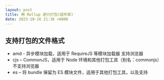 ```yaml
---
layout: post
title: 用 Rollup 进行打包(组件库)
date: 2023-10-16 21:36 +0800
---
```


## 支持打包的文件格式

* amd - 异步模块加载，适用于 RequireJS 等模块加载器 支持浏览器
* cjs – CommonJS，适用于 Node 环境和其他打包工具（别名：commonjs）不支持浏览器
* es – 将 bundle 保留为 ES 模块文件，适用于其他打包工具，以及支持 <script type=module> 标签的浏览器。（别名：esm，module）
* iife – 自执行函数，适用于 <script> 标签。iife 表示“自执行 函数表达式”
* umd – 通用模块定义规范，同时支持 amd，cjs 和 iife
* system – SystemJS 模块加载器的原生格式（别名：systemjs）

其中，amd 为 AMD 模块标准，cjs 为 CommonJS 模块标准，esm\es 为 ES 模块标准，iife 为立即调用函数，umd 同时支持 amd、cjs 和 iife。

## 插件

### @rollup/plugin-typescript

```ts
import typescript from '@rollup/plugin-typescript';

export default {
  plugins: [typescript({ compilerOptions: {lib: ["es5", "es6", "dom"], target: "es5"}})]
};
```

### rollup-plugin-typescript2
> 跟上面插件一样
```ts
import typescript from 'rollup-plugin-typescript2';

export default {

  plugins: [
    typescript(/*{ plugin options }*/)
  ]
}
```

### @rollup/plugin-node-resolve
> 让 rollup 能够处理外部依赖。

```ts
import { nodeResolve } from '@rollup/plugin-node-resolve';

export default {
  input: 'src/index.js',
  output: {
    dir: 'output',
    format: 'cjs'
  },
  plugins: [
    nodeResolve()
  ]
};
```

### rollup-plugin-peer-deps-external
> 自动将 peerDependencies(也支持dependencies) 中的模块声明为 externals。

```ts
import peerDepsExternal from 'rollup-plugin-peer-deps-external';
 
export default {
  plugins: [
    // Preferably set as first plugin.
    peerDepsExternal({
      packageJsonPath: 'my/folder/package.json'
      includeDependencies: true,
    }),
  ],
}
```

### rollup-plugin-node-externals
> 自动将 node 内建模块 声明为externals，同时也支持dependencies。

```ts
import nodeExternals from 'rollup-plugin-node-externals'

export default {
  ...
  plugins: [
    nodeExternals({

      // Make node builtins external. Default: true.
      builtins?: boolean

      // node: prefix handing for importing Node builtins. Default: 'add'.
      builtinsPrefix?: 'add' | 'strip' | 'ignore'

      // The path(s) to your package.json. See below for default.
      packagePath?: string | string[]

      // Make pkg.dependencies external. Default: true.
      deps?: boolean

      // Make pkg.devDependencies external. Default: false.
      devDeps?: boolean

      // Make pkg.peerDependencies external. Default: true.
      peerDeps?: boolean

      // Make pkg.optionalDependencies external. Default: true.
      optDeps?: boolean

      // Modules to force include in externals. Default: [].
      include?: string | RegExp | (string | RegExp)[]

      // Modules to force exclude from externals. Default: [].
      exclude?: string | RegExp | (string | RegExp)[]
    })
  ]
}
```

### @rollup/plugin-commonjs
> 转换CommonJS模块为 ES6

```ts
import commonjs from '@rollup/plugin-commonjs';

export default {
  input: 'src/index.js',
  output: {
    dir: 'output',
    format: 'cjs'
  },
  plugins: [commonjs()]
};
```

### @rollup/plugin-babel

```ts
import { babel } from '@rollup/plugin-babel';

export default {
  plugins: [babel({
    babelHelpers: 'bundled',
    presets: ['@babel/preset-env']
  })]
};
```

### rollup-plugin-postcss
>默认集成了对 css、scss、less、stylus 的支持。

```ts
import postcss from 'rollup-plugin-postcss'

export default {
  plugins: [
    postcss({
      plugins: []
    })
  ]
}
```

### autoprefixer
> 给css 加前缀

新建 .browserslistrc 添加如下：

```
> 0.25%
not dead
ie 10
chrome 45
ios 9
android 4.4
```

或者 添加到 package.json 文件中的 browserslist 字段中

```ts
import autoprefixer from "autoprefixer";

export default {
  plugins: [
    postcss({
      plugins: [autoprefixer()]
    })
  ]
}
```

### postcss-preset-env
> 该插件预设了polyfills和Autoprefixer插件

新建 postcss.config.js 文件

```ts
module.exports = {
  // Add you postcss configuration here
  plugins: [require("postcss-preset-env")],
};
```
可以替换掉上面 autoprefixer 插件方式

### cssnano

```ts
// postcss.config.js

module.exports = {
  // Add you postcss configuration here
  plugins: [require("cssnano")],
};
```

### postcss-csso
> 基于 csso 压缩

```ts
// postcss.config.js

module.exports = {
  // Add you postcss configuration here
  plugins: [require("postcss-csso")],
};
```

### @rollup/plugin-image
> 用于处理导入JPG、PNG、GIF、SVG和WebP文件

```ts
import image from '@rollup/plugin-image';

export default {
  plugins: [image()]
};
```

### @rollup/plugin-json
> 用于处理导入的JSON文件

```ts
import json from '@rollup/plugin-json';

export default {
  plugins: [json()]
};
```

### rollup-plugin-copy
> 基于glob匹配规则，拷贝文件和目录

```ts
import copy from 'rollup-plugin-copy'

export default {
  plugins: [
    copy({
      targets: [
        { src: 'src/index.html', dest: 'dist/public' },
        { src: ['assets/fonts/arial.woff', 'assets/fonts/arial.woff2'], dest: 'dist/public/fonts' },
        { src: 'assets/images/**/*', dest: 'dist/public/images' }
      ]
    })
  ]
}
```


### @rollup/plugin-strip
> 用于从代码中删除debugger语句和函数，如assert.equal和console.log

```ts
import strip from '@rollup/plugin-strip';

export default {
  plugins: [
    strip({
      labels: ['unittest']
    })
  ]
};
```

### rollup-plugin-clear
> 清理 dist

```ts
import clear from 'rollup-plugin-clear'
 
export default  {
  plugins: [
    clear({
      // required, point out which directories should be clear.
      targets: ['some directory'],
      // optional, whether clear the directores when rollup recompile on --watch mode.
      watch: true, // default: false
    })
  ]
}
```